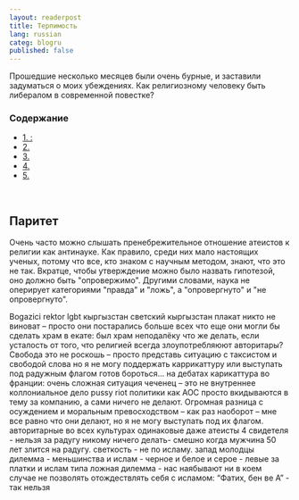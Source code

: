 ```yaml
---
layout: readerpost
title: Терпимость
lang: russian
categ: blogru
published: false
---
```


Прошедшие несколько месяцев были очень бурные, и заставили задуматься о моих убеждениях. Как религиозному человеку быть либералом в современной повестке?

### Содержание
<ul class="index">
<li><a href="#parity">1. :</a></li>
<li><a href="#">2.</a></li>
<li><a href="#">3.</a></li>
<li><a href="#">4.</a></li>
<li><a href="#">5.</a></li>
</ul>

<a name="parity"></a><br>
## Паритет

Очень часто можно слышать пренебрежительное отношение атеистов к религии как антинауке. Как правило, среди них мало настоящих ученых, потому что все, кто знаком с научным методом, знают, что это не так. Вкратце, чтобы утверждение можно было назвать гипотезой, оно должно быть "опровержимо". Другими словами, наука не оперирует категориями "правда" и "ложь", а "опровергнуто" и "не опровергнуто".


Bogazici rektor lgbt
	кыргызстан светский кыргызстан плакат
	никто не виноват – просто они постарались больше всех
	что еще они могли бы сделать
	храм в екате:
	был храм неподалёку
	что же делать, если усталость от того, что религией всегда злоупотребляюют авторитары?
	Свобода это не роскошь – просто представь ситуацию с таксистом и свободой слова
	но я не могу поддержать каррикаттуру или выступать под радужным флагом
	готов бороться… на дебатах
	карикаттура во франции:
	очень сложная ситуация
	чеченец – это не внутреннее коллониальное дело
	pussy riot
	политики как АОС просто вкидываются в тему за компанию, а сами ничего не делают.
	Огромная разница с осуждением и моральным превосходством – как раз наоборот – мне все равно что они делают, но я не могу выступать под их флагом.
	авторитарные во всех культурах одинаковые даже атеисты
	4 свидетеля - нельзя за радугу никому ничего делать- смешно когда мужчина 50 лет злится на радугу. 
	светкость - не по исламу. 
	запад молодцы
	дилемма - меньшинства и ислам - черное и белое и серое - левые за платки и ислам типа
	ложная дилемма - нас наябывают
	ни в коем случае не позволять отождествлять себя с исламом: “Фатих, бен ве А” - так нельзя
